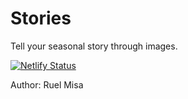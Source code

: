 # Stories

Tell your seasonal story through images.

[![Netlify Status](https://api.netlify.com/api/v1/badges/27bdcda4-f83f-42b1-8950-ceb809498907/deploy-status)](https://app.netlify.com/sites/seasonedstories/deploys)

Author: Ruel Misa
